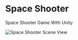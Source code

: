 # Space Shooter
Space Shooter Game With Unity

![Space Shooter Scene View](https://github.com/zumrudu-anka/Space-Shooter/blob/master/Presentation/SpaceShooter.gif)